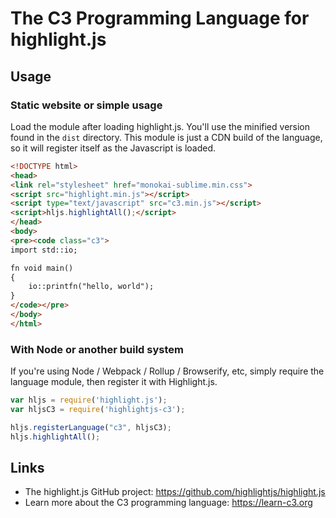 # The C3 Programming Language for highlight.js

## Usage

### Static website or simple usage

Load the module after loading highlight.js.  You'll use the minified version found in the `dist` directory. This module is just a CDN build of the language, so it will register itself as the Javascript is loaded.

```html
<!DOCTYPE html>
<head>
<link rel="stylesheet" href="monokai-sublime.min.css">
<script src="highlight.min.js"></script>
<script type="text/javascript" src="c3.min.js"></script>
<script>hljs.highlightAll();</script>
</head>
<body>
<pre><code class="c3">
import std::io;

fn void main()
{
	io::printfn("hello, world");
}
</code></pre>
</body>
</html>
```

### With Node or another build system

If you're using Node / Webpack / Rollup / Browserify, etc, simply require the language module, then register it with Highlight.js.

```javascript
var hljs = require('highlight.js');
var hljsC3 = require('highlightjs-c3');

hljs.registerLanguage("c3", hljsC3);
hljs.highlightAll();
```

## Links

- The highlight.js GitHub project: <https://github.com/highlightjs/highlight.js>
- Learn more about the C3 programming language: <https://learn-c3.org>
